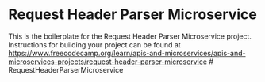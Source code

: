 # Request Header Parser Microservice

This is the boilerplate for the Request Header Parser Microservice project. Instructions for building your project can be found at https://www.freecodecamp.org/learn/apis-and-microservices/apis-and-microservices-projects/request-header-parser-microservice
#   R e q u e s t H e a d e r P a r s e r M i c r o s e r v i c e  
 